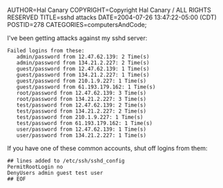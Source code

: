 AUTHOR=Hal Canary
COPYRIGHT=Copyright Hal Canary / ALL RIGHTS RESERVED
TITLE=sshd attacks
DATE=2004-07-26 13:47:22-05:00 (CDT)
POSTID=278
CATEGORIES=computersAndCode;

I've been getting attacks against my sshd server:

    
    Failed logins from these:
       admin/password from 12.47.62.139: 2 Time(s)
       admin/password from 134.21.2.227: 2 Time(s)
       guest/password from 12.47.62.139: 1 Time(s)
       guest/password from 134.21.2.227: 1 Time(s)
       guest/password from 210.1.9.227: 1 Time(s)
       guest/password from 61.193.179.162: 1 Time(s)
       root/password from 12.47.62.139: 3 Time(s)
       root/password from 134.21.2.227: 3 Time(s)
       test/password from 12.47.62.139: 2 Time(s)
       test/password from 134.21.2.227: 2 Time(s)
       test/password from 210.1.9.227: 1 Time(s)
       test/password from 61.193.179.162: 1 Time(s)
       user/password from 12.47.62.139: 1 Time(s)
       user/password from 134.21.2.227: 1 Time(s)
    

If you have one of these common accounts, shut off logins from them:

    
    ## lines added to /etc/ssh/sshd_config
    PermitRootLogin no
    DenyUsers admin guest test user
    ## EOF
